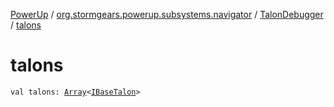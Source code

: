 [PowerUp](../../index.md) / [org.stormgears.powerup.subsystems.navigator](../index.md) / [TalonDebugger](index.md) / [talons](./talons.md)

# talons

`val talons: `[`Array`](https://kotlinlang.org/api/latest/jvm/stdlib/kotlin/-array/index.html)`<`[`IBaseTalon`](../../org.stormgears.utils.decoupling/-i-base-talon/index.md)`>`